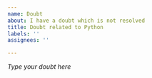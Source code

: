 ```yaml
---
name: Doubt
about: I have a doubt which is not resolved
title: Doubt related to Python
labels: ''
assignees: ''

---
```


*Type your doubt here*
